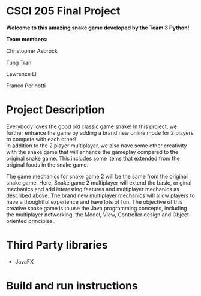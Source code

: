 # CSCI 205 Final Project
  **Welcome to this amazing snake game developed by the Team 3 Python!**
  
  **Team members:**
  
  Christopher Asbrock
  
  Tung Tran
  
  Lawrence Li
  
  Franco Perinotti
  
# Project Description

Everybody loves the good old classic game snake! 
In this project, we further enhance the game by adding a brand new online mode for 2 players to compete with each other!  
In addition to the 2 player multiplayer, we also have some other creativity with the snake game that will
enhance the gameplay compared to the original snake game. This includes some items that extended
from the original foods in the snake game. 

The game mechanics for snake game 2 will be the same from the original snake game. Here, Snake game 2 multiplayer will extend the basic, original mechanics and add interesting features and multiplayer mechanics as described above. 
The brand new multiplayer mechanics will allow players to have a thoughtful experience and have lots of fun.
The objective of this creative snake game is to use the Java programming concepts, including the multiplayer networking,
the Model, View, Controller design and Object-oriented principles. 

# Third Party libraries 

+ JavaFX

# Build and run instructions



 
